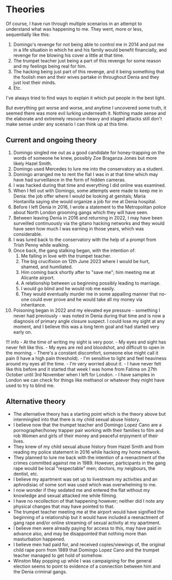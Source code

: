 # Theories

Of course, I have run through multiple scenarios in an attempt to understand what was happening to me. They went, more or less, sequentially like this:

1. Domingo's revenge for not being able to control me in 2014 and put me in a life situation in which he and his family would benefit financially, and revenge for me blowing his cover a little at that time.
2. The trumpet teacher just being a part of this revenge for some reason and my feelings being real for him.
3. The hacking being just part of this revenge, and it being something that the foolish men and their wives partake in throughout Denia and they just lost their minds.
4. Etc.

I've always tried to find ways to explain it which put people in the best light.

But everything got worse and worse, and anytime I uncovered some truth, it seemed there was more evil lurking underneath it. Nothing made sense and the elaborate and extremely resource-heavy and staged attacks still don't make sense under any scenario I can think up at this time.

## Current and ongoing theory

1. Domingo singled me out as a good candidate for honey-trapping on the words of someone he knew, possibly Zoe Braganza Jones but more likely Hazel Smith.
2. Domingo used Mercedes to lure me into the conservatory as a student.
3. Domingo arranged me to rent the flat I was in at that time which may have had surveillance in the form of hidden cameras.
4. I was hacked during that time and everything I did online was examined.
5. When I fell out with Domingo, some attempts were made to keep me in Denia: the job offer where I would be looking at genitals; Maria Hontanilla saying she would organize a job for me at Denia hospital.
6. Before I left Denia in 2016, I wrote a statement to the Metropolitan police about North London grooming gangs which they will have seen.
7. Between leaving Denia in 2016 and returning in 2022, I may have been surveilled continuously via the gitano hacking networks and they would have seen how much I was earning in those years, which was considerable.
8. I was lured back to the conservatory with the help of a prompt from Trish Penny while walking.
9. Once back, the gang stalking began, with the intention of:
    1. Me falling in love with the trumpet teacher.
    2. The big crucifixion on 12th June 2023 where I would be hurt, shamed, and humiliated.
    3. Him coming back shortly after to "save me"; him meeting me at Alicante airport.
    4. A relationship between us beginning possibly leading to marriage.
    5. I would go blind and he would rob me easily.
    6. They would eventually murder me in some appalling manner that no-one could ever prove and he would take all my money via inheritance.
10. Poisoning began in 2022 and my elevated eye pressure - something I never had previously - was noted in Denia during that time and is now a diagnosis of primary angle closure suspect. I could lose my sight at any moment, and I believe this was a long term goal and had started very early on.

!!! info
    - At the time of writing my sight is very poor.
    - My eyes and sight has never felt like this.
    - My eyes are red and bloodshot, and difficult to open in the morning.
    - There's a constant discomfort, someone else might call it pain (I have a high pain threshold).
    - I'm sensitive to light and feel heaviness around my eyes all the time.
    - I'm very worried about it. 
    - I have never felt like this before and it started that week I was home from Fatima on 27th October until 3rd November when I left for London.
    - I have samples in London we can check for things like methanol or whatever they might have used to try to blind me.

## Alternative theory

- The alternative theory has a starting point which is the theory above but intermingled into that there is my child sexual abuse history.
- I believe now that the trumpet teacher and Domingo Lopez Cano are a pornographer/honey trapper pair working with their families to film and rob Women and girls of their money and peaceful enjoyment of their lives.
- They knew of my child sexual abuse history from Hazel Smith and from reading my police statement in 2016 while hacking my home network.
- They planned to lure me back with the intention of a reenactment of the crimes committed against me in 1989. However, participants in the gang rape would be local "respectable" men; doctors, my neigbours, the dentist, etc.
- I believe my apartment was set up to livestream my activities and an aphrodisiac of some sort was used which was overwhelming to me.
- I now wonder if they sedated me and entered the flat without my knowledge and sexual attacked me while filming.
- I have no recollection of that happening however; neither did I note any physical changes that may have pointed to that.
- The trumpet teacher meeting me at the airport would have signified the beginning of a relationship but it would have included a reenactment of gang rape and/or online streaming of sexual activity at my apartment.
- I believe men were already paying for access to this, may have paid in advance also, and may be disappointed that nothing more than masturbation happened.
- I believe men had paid for, and received copies/viewings of, the original child rape porn from 1989 that Domingo Lopez Cano and the trumpet teacher managed to get hold of somehow.
- Winston May popping up while I was campaigning for the general election seems to point to evidence of a connection between him and the Denia criminal gangs.
